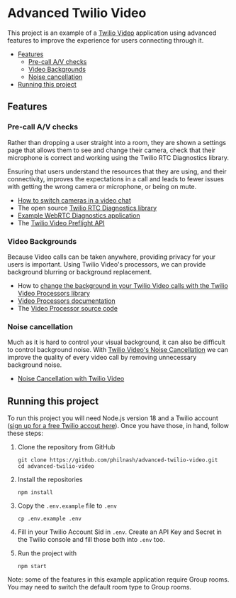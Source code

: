 # Advanced Twilio Video

This project is an example of a [Twilio Video](https://www.twilio.com/docs/video) application using advanced features to improve the experience for users connecting through it.

* [Features](#features)
  * [Pre-call A/V checks](#pre-call-av-checks)
  * [Video Backgrounds](#video-backgrounds)
  * [Noise cancellation](#noise-cancellation)
* [Running this project](#running-this-project)

## Features

### Pre-call A/V checks

Rather than dropping a user straight into a room, they are shown a settings page that allows them to see and change their camera, check that their microphone is correct and working using the Twilio RTC Diagnostics library.

Ensuring that users understand the resources that they are using, and their connectivity, improves the expectations in a call and leads to fewer issues with getting the wrong camera or microphone, or being on mute.

* [How to switch cameras in a video chat](https://www.twilio.com/blog/2018/06/switching-cameras-twilio-video-chat.html)
* The open source [Twilio RTC Diagnostics library](https://github.com/twilio/rtc-diagnostics)
* [Example WebRTC Diagnostics application](https://github.com/twilio/twilio-video-diagnostics-react-app)
* The [Twilio Video Preflight API](https://www.twilio.com/docs/video/troubleshooting/preflight-api)

### Video Backgrounds

Because Video calls can be taken anywhere, providing privacy for your users is important. Using Twilio Video's processors, we can provide background blurring or background replacement.

* How to [change the background in your Twilio Video calls with the Twilio Video Processors library](https://www.twilio.com/blog/change-background-video-calls-twilio-video-processors-library)
* [Video Processors documentation](https://www.twilio.com/docs/video/video-processors)
* The [Video Processor source code](https://github.com/twilio/twilio-video-processors.js)

### Noise cancellation

Much as it is hard to control your visual background, it can also be difficult to control background noise. With [Twilio Video's Noise Cancellation](https://www.twilio.com/blog/introducing-noise-cancellation-for-twilio-video) we can improve the quality of every video call by removing unnecessary background noise.

* [Noise Cancellation with Twilio Video](https://www.twilio.com/blog/introducing-noise-cancellation-for-twilio-video)

## Running this project

To run this project you will need Node.js version 18 and a Twilio account ([sign up for a free Twilio accout here](https://www.twilio.com/try-twilio)). Once you have those, in hand, follow these steps:

1. Clone the repository from GitHub

    ```
    git clone https://github.com/philnash/advanced-twilio-video.git
    cd advanced-twilio-video
    ```

1. Install the repositories

    ```
    npm install
    ```

1. Copy the `.env.example` file to `.env`

    ```
    cp .env.example .env
    ```

1. Fill in your Twilio Account Sid in `.env`. Create an API Key and Secret in the Twilio console and fill those both into `.env` too.

1. Run the project with

    ```
    npm start
    ```

Note: some of the features in this example application require Group rooms. You may need to switch the default room type to Group rooms.